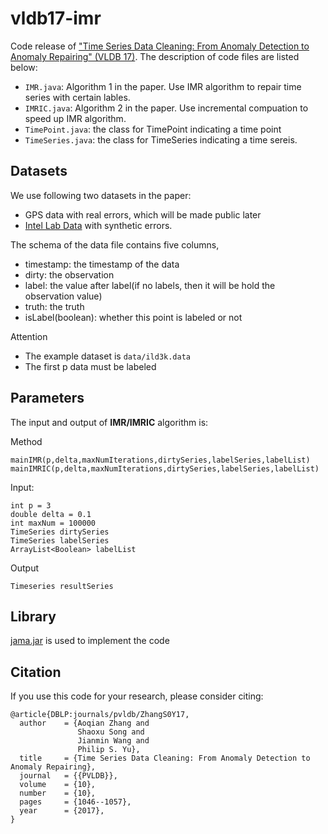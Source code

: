 # vldb17-imr
Code release of ["Time Series Data Cleaning: From Anomaly Detection to Anomaly Repairing" (VLDB 17)](https://dl.acm.org/citation.cfm?id=3115410).
The description of code files are listed below:

- `IMR.java`: Algorithm 1 in the paper. Use IMR algorithm to repair time series with certain lables.
- `IMRIC.java`: Algorithm 2 in the paper. Use incremental compuation to speed up IMR algorithm.
- `TimePoint.java`: the class for TimePoint indicating a time point
- `TimeSeries.java`: the class for TimeSeries indicating a time sereis.

Datasets
----------
We use following two datasets in the paper:

- GPS data with real errors, which will be made public later
- [Intel Lab Data](http://db.csail.mit.edu/labdata/labdata.html) with synthetic errors.

The schema of the data file contains five columns, 

- timestamp: the timestamp of the data
- dirty: the observation
- label: the value after label(if no labels, then it will be hold the observation value)
- truth: the truth
- isLabel(boolean): whether this point is labeled or not

Attention

- The example dataset is `data/ild3k.data`
- The first p data must be labeled

Parameters
----------
The input and output of **IMR/IMRIC** algorithm is:

Method

```
mainIMR(p,delta,maxNumIterations,dirtySeries,labelSeries,labelList)
mainIMRIC(p,delta,maxNumIterations,dirtySeries,labelSeries,labelList)
```

Input:

```
int p = 3
double delta = 0.1
int maxNum = 100000
TimeSeries dirtySeries
TimeSeries labelSeries
ArrayList<Boolean> labelList
```

Output

```
Timeseries resultSeries
```

Library
----------
[jama.jar](http://math.nist.gov/javanumerics/jama/) is used to implement the code

Citation
----------
If you use this code for your research, please consider citing:

```
@article{DBLP:journals/pvldb/ZhangS0Y17,
  author    = {Aoqian Zhang and
               Shaoxu Song and
               Jianmin Wang and
               Philip S. Yu},
  title     = {Time Series Data Cleaning: From Anomaly Detection to Anomaly Repairing},
  journal   = {{PVLDB}},
  volume    = {10},
  number    = {10},
  pages     = {1046--1057},
  year      = {2017},
}
```

